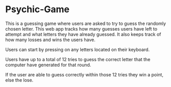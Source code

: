 # Psychic-Game

This is a guessing game where users are asked to try to guess the randomly chosen letter. This web app tracks how many guesses users have left to attempt and what letters they have already guessed. It also keeps track of how many losses and wins the users have.

Users can start by pressing on any letters located on their keyboard.

Users have up to a total of 12 tries to guess the correct letter that the computer have generated for that round.

If the user are able to guess correctly within those 12 tries they win a point, else the lose.
